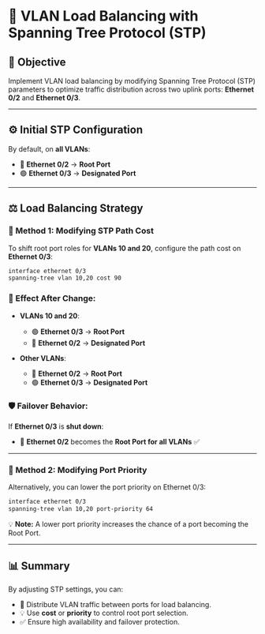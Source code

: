 # **🔀 VLAN Load Balancing with Spanning Tree Protocol (STP)**

## **🎯 Objective**

Implement VLAN load balancing by modifying Spanning Tree Protocol (STP) parameters to optimize traffic distribution across two uplink ports: **Ethernet 0/2** and **Ethernet 0/3**.

---

## **⚙️ Initial STP Configuration**

By default, on **all VLANs**:

* 🔵 **Ethernet 0/2** → **Root Port**
* 🟢 **Ethernet 0/3** → **Designated Port**

---

## **⚖️ Load Balancing Strategy**

### **📌 Method 1: Modifying STP Path Cost**

To shift root port roles for **VLANs 10 and 20**, configure the path cost on **Ethernet 0/3**:

```bash
interface ethernet 0/3
spanning-tree vlan 10,20 cost 90
```

### **🔄 Effect After Change:**

* **VLANs 10 and 20**:

  * 🟢 **Ethernet 0/3** → **Root Port**
  * 🔵 **Ethernet 0/2** → **Designated Port**

* **Other VLANs**:

  * 🔵 **Ethernet 0/2** → **Root Port**
  * 🟢 **Ethernet 0/3** → **Designated Port**

### **🛡️ Failover Behavior:**

If **Ethernet 0/3** is **shut down**:

* 🔄 **Ethernet 0/2** becomes the **Root Port for all VLANs** ✅

---

### **📌 Method 2: Modifying Port Priority**

Alternatively, you can lower the port priority on Ethernet 0/3:

```bash
interface ethernet 0/3
spanning-tree vlan 10,20 port-priority 64
```

💡 **Note:** A lower port priority increases the chance of a port becoming the Root Port.

---

## **📊 Summary**

By adjusting STP settings, you can:

* 🔁 Distribute VLAN traffic between ports for load balancing.
* 💡 Use **cost** or **priority** to control root port selection.
* ✅ Ensure high availability and failover protection.

